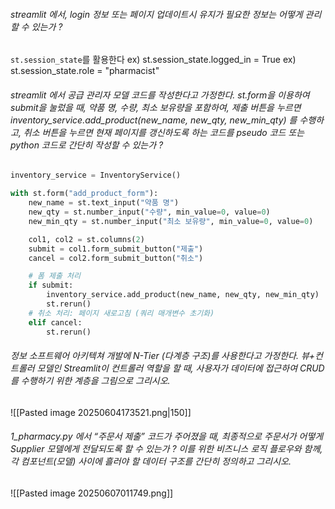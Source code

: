 ###### streamlit 에서, login 정보 또는 페이지 업데이트시 유지가 필요한 정보는 어떻게 관리할 수 있는가 ?
`st.session_state`를 활용한다 
ex) st.session_state.logged_in = True
ex) st.session_state.role = "pharmacist"
###### streamlit 에서 공급 관리자 모델 코드를 작성한다고 가정한다. st.form을 이용하여 submit을 눌렀을 때, 약품 명, 수량, 최소 보유량을 포함하여, 제출 버튼을 누르면 inventory_service.add_product(new_name, new_qty, new_min_qty) 를 수행하고, 취소 버튼을 누르면 현재 페이지를 갱신하도록 하는 코드를 pseudo 코드 또는 python 코드로 간단히 작성할 수 있는가 ?
```python
inventory_service = InventoryService()

with st.form("add_product_form"):
    new_name = st.text_input("약품 명")
    new_qty = st.number_input("수량", min_value=0, value=0)
    new_min_qty = st.number_input("최소 보유량", min_value=0, value=0)

    col1, col2 = st.columns(2)
    submit = col1.form_submit_button("제출")
    cancel = col2.form_submit_button("취소")

	# 폼 제출 처리
	if submit:
	    inventory_service.add_product(new_name, new_qty, new_min_qty)
		st.rerun()
	# 취소 처리: 페이지 새로고침 (쿼리 매개변수 초기화)
	elif cancel:
	    st.rerun()
```
###### 정보 소프트웨어 아키텍쳐 개발에 N-Tier (다계층 구조)를 사용한다고 가정한다. 뷰+컨트롤러 모델인 Streamlit이 컨트롤러 역할을 할 때, 사용자가 데이터에 접근하여 CRUD를 수행하기 위한 계층을 그림으로 그리시오.

![[Pasted image 20250604173521.png|150]]
###### 1_pharmacy.py 에서 “주문서 제출” 코드가 주어졌을 때, 최종적으로 주문서가 어떻게 Supplier 모델에게 전달되도록 할 수 있는가 ? 이를 위한 비즈니스 로직 플로우와 함께, 각 컴포넌트(모델) 사이에 흘러야 할 데이터 구조를 간단히 정의하고 그리시오.
![[Pasted image 20250607011749.png]]
 